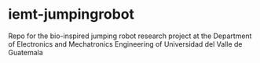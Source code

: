 # iemt-jumpingrobot
Repo for the bio-inspired jumping robot research project at the Department of Electronics and Mechatronics Engineering of Universidad del Valle de Guatemala
